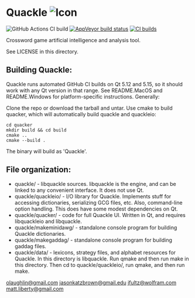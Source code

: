 Quackle   ![Icon](https://github.com/quackle/quackle/raw/master/IconSmall.png)
=======

![GitHub Actions CI build](https://github.com/quackle/quackle/actions/workflows/build.yml/badge.svg)
[![AppVeyor build status](https://ci.appveyor.com/api/projects/status/ttcu5vruvcdljwel/branch/master?svg=true)](https://ci.appveyor.com/project/jfultz/quackle/branch/master)
[![CI builds](https://github.com/quackle/quackle/workflows/CI%20builds/badge.svg)](https://github.com/quackle/quackle/actions?query=workflow%3A%22CI+Builds%22+event%3Apush)

Crossword game artificial intelligence and analysis tool.

See LICENSE in this directory.

Building Quackle:
-----------------
Quackle runs automated GitHub CI builds on Qt 5.12 and 5.15, so it should work with any Qt version in that range.
See README.MacOS and README.Windows for platform-specific instructions.  Generally:

Clone the repo or download the tarball and untar.  Use cmake to build quacker, which will automatically build quackle and quackleio:

	cd quacker
	mkdir build && cd build
	cmake ..
	cmake --build .

The binary will build as 'Quackle'.


File organization:
------------------
* quackle/ - libquackle sources.  libquackle is the engine, and can be linked to any convenient interface.  It does not use Qt.
* quackle/quackleio/ - I/O library for Quackle.  Implements stuff for accessing dictionaries, serializing GCG files, etc.  Also, command-line option handling.  This does have some modest dependencies on Qt.
* quackle/quacker/ - code for full Quackle UI.  Written in Qt, and requires libquackleio and libquackle.
* quackle/makeminidawg/ - standalone console program for building Quackle dictionaries.
* quackle/makegaddag/ - standalone console program for building gaddag files.
* quackle/data/ - lexicons, strategy files, and alphabet resources for Quackle.
In this directory is libquackle. Run qmake and then run make in this directory. Then cd to quackle/quackleio/, run qmake, and then run make.


olaughlin@gmail.com
jasonkatzbrown@gmail.edu
jfultz@wolfram.com
matt.liberty@gmail.com
